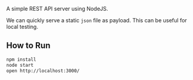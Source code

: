 A simple REST API server using NodeJS.

We can quickly serve a static `json` file as payload. This can be useful
for local testing.

## How to Run

```bash
npm install
node start
open http://localhost:3000/
```
